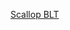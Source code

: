 ---
layout: post
wordpress_id: 758
wordpress_url: http://noesbueno.com/archives/758
date: '2010-08-22 20:00:03 -0500'
date_gmt: '2010-08-23 01:00:03 -0500'
body: |
  <p><a href="http://soupsoup.tumblr.com/post/949228656">Scallop BLT</a></p>
---